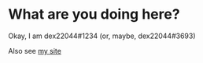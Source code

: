 # What are you doing here?

Okay, I am dex22044#1234 (or, maybe, dex22044#3693)

Also see [my site](https://dex22044.github.io) 
